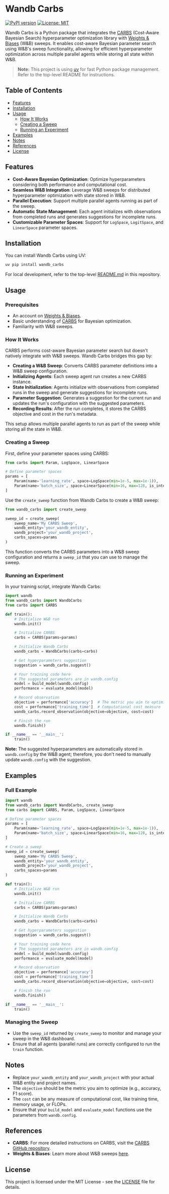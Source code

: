 # Wandb Carbs

[![PyPI version](https://badge.fury.io/py/wandb-carbs.svg)](https://badge.fury.io/py/wandb-carbs)
[![License: MIT](https://img.shields.io/badge/License-MIT-blue.svg)](LICENSE)

Wandb Carbs is a Python package that integrates the [CARBS](https://github.com/imbue-ai/carbs) (Cost-Aware Bayesian Search) hyperparameter optimization library with [Weights & Biases](https://wandb.ai/) (W&B) sweeps. It enables cost-aware Bayesian parameter search using W&B's sweep functionality, allowing for efficient hyperparameter optimization across multiple parallel agents while storing all state within W&B.

> **Note:** This project is using [uv](https://github.com/astral-sh/uv) for fast Python package management. Refer to the top-level README for instructions.

## Table of Contents

- [Features](#features)
- [Installation](#installation)
- [Usage](#usage)
  - [How It Works](#how-it-works)
  - [Creating a Sweep](#creating-a-sweep)
  - [Running an Experiment](#running-an-experiment)
- [Examples](#examples)
- [Notes](#notes)
- [References](#references)
- [License](#license)

## Features

- **Cost-Aware Bayesian Optimization**: Optimize hyperparameters considering both performance and computational cost.
- **Seamless W&B Integration**: Leverage W&B sweeps for distributed hyperparameter optimization with state stored in W&B.
- **Parallel Execution**: Support multiple parallel agents running as part of the sweep.
- **Automatic State Management**: Each agent initializes with observations from completed runs and generates suggestions for incomplete runs.
- **Customizable Parameter Spaces**: Support for `LogSpace`, `LogitSpace`, and `LinearSpace` parameter spaces.

## Installation

You can install Wandb Carbs using UV:

```bash
uv pip install wandb_carbs
```

For local development, refer to the top-level [README.md](../README.md) in this repository.

## Usage

### Prerequisites

- An account on [Weights & Biases](https://wandb.ai/).
- Basic understanding of [CARBS](https://github.com/imbue-ai/carbs) for Bayesian optimization.
- Familiarity with W&B sweeps.

### How It Works

CARBS performs cost-aware Bayesian parameter search but doesn't natively integrate with W&B sweeps. Wandb Carbs bridges this gap by:

- **Creating a W&B Sweep**: Converts CARBS parameter definitions into a W&B sweep configuration.
- **Initializing Agents**: Each sweep agent run creates a new CARBS instance.
- **State Initialization**: Agents initialize with observations from completed runs in the sweep and generate suggestions for incomplete runs.
- **Parameter Suggestion**: Generates a suggestion for the current run and updates the run's configuration with the suggested parameters.
- **Recording Results**: After the run completes, it stores the CARBS objective and cost in the run's metadata.

This setup allows multiple parallel agents to run as part of the sweep while storing all the state in W&B.

### Creating a Sweep

First, define your parameter spaces using CARBS:

```python
from carbs import Param, LogSpace, LinearSpace

# Define parameter spaces
params = [
    Param(name='learning_rate', space=LogSpace(min=1e-5, max=1e-1)),
    Param(name='batch_size', space=LinearSpace(min=16, max=128, is_integer=True)),
]
```

Use the `create_sweep` function from Wandb Carbs to create a W&B sweep:

```python
from wandb_carbs import create_sweep

sweep_id = create_sweep(
    sweep_name='My CARBS Sweep',
    wandb_entity='your_wandb_entity',
    wandb_project='your_wandb_project',
    carbs_spaces=params
)
```

This function converts the CARBS parameters into a W&B sweep configuration and returns a `sweep_id` that you can use to manage the sweep.

### Running an Experiment

In your training script, integrate Wandb Carbs:

```python
import wandb
from wandb_carbs import WandbCarbs
from carbs import CARBS

def train():
    # Initialize W&B run
    wandb.init()

    # Initialize CARBS
    carbs = CARBS(params=params)

    # Initialize Wandb Carbs
    wandb_carbs = WandbCarbs(carbs=carbs)

    # Get hyperparameters suggestion
    suggestion = wandb_carbs.suggest()

    # Your training code here
    # The suggested parameters are in wandb.config
    model = build_model(wandb.config)
    performance = evaluate_model(model)

    # Record observation
    objective = performance['accuracy']  # The metric you aim to optimize
    cost = performance['training_time']  # Computational cost measure
    wandb_carbs.record_observation(objective=objective, cost=cost)

    # Finish the run
    wandb.finish()

if __name__ == '__main__':
    train()
```

**Note:** The suggested hyperparameters are automatically stored in `wandb.config` by the W&B agent; therefore, you don't need to manually update `wandb.config` with the suggestion.

## Examples

### Full Example

```python
import wandb
from wandb_carbs import WandbCarbs, create_sweep
from carbs import CARBS, Param, LogSpace, LinearSpace

# Define parameter spaces
params = [
    Param(name='learning_rate', space=LogSpace(min=1e-5, max=1e-1)),
    Param(name='batch_size', space=LinearSpace(min=16, max=128, is_integer=True)),
]

# Create a sweep
sweep_id = create_sweep(
    sweep_name='My CARBS Sweep',
    wandb_entity='your_wandb_entity',
    wandb_project='your_wandb_project',
    carbs_spaces=params
)

def train():
    # Initialize W&B run
    wandb.init()

    # Initialize CARBS
    carbs = CARBS(params=params)

    # Initialize Wandb Carbs
    wandb_carbs = WandbCarbs(carbs=carbs)

    # Get hyperparameters suggestion
    suggestion = wandb_carbs.suggest()

    # Your training code here
    # The suggested parameters are in wandb.config
    model = build_model(wandb.config)
    performance = evaluate_model(model)

    # Record observation
    objective = performance['accuracy']
    cost = performance['training_time']
    wandb_carbs.record_observation(objective=objective, cost=cost)

    # Finish the run
    wandb.finish()

if __name__ == '__main__':
    train()
```

### Managing the Sweep

- Use the `sweep_id` returned by `create_sweep` to monitor and manage your sweep in the W&B dashboard.
- Ensure that all agents (parallel runs) are correctly configured to run the `train` function.

## Notes

- Replace `your_wandb_entity` and `your_wandb_project` with your actual W&B entity and project names.
- The `objective` should be the metric you aim to optimize (e.g., accuracy, F1 score).
- The `cost` can be any measure of computational cost, like training time, memory usage, or FLOPs.
- Ensure that your `build_model` and `evaluate_model` functions use the parameters from `wandb.config`.

## References

- **CARBS**: For more detailed instructions on CARBS, visit the [CARBS GitHub repository](https://github.com/imbue-ai/carbs).
- **Weights & Biases**: Learn more about W&B sweeps [here](https://docs.wandb.ai/guides/sweeps).

## License

This project is licensed under the MIT License - see the [LICENSE](LICENSE) file for details.

